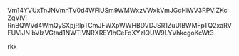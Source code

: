 Vm14YVUxTnJNVmhTV0d4WFlUSm9WMWxzVWxkVmJGcHlWV3RPVlZKclZqVlVi
RnBQWVd4WmQySXpjRlpTCmJFWXpWWHBDVDJSR1ZuUlBWMFpTQ2xaRVFUVlJN
bVIzVGtad1NWTlVNRXREYlhCeFdXYzlQUW9LYVhkcgoKcWt3

rkx